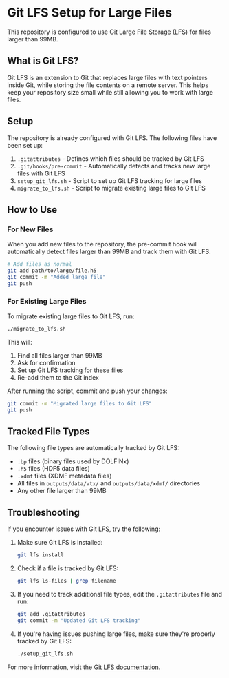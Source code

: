 # Git LFS Setup for Large Files

This repository is configured to use Git Large File Storage (LFS) for files larger than 99MB.

## What is Git LFS?

Git LFS is an extension to Git that replaces large files with text pointers inside Git, while storing the file contents on a remote server. This helps keep your repository size small while still allowing you to work with large files.

## Setup

The repository is already configured with Git LFS. The following files have been set up:

1. `.gitattributes` - Defines which files should be tracked by Git LFS
2. `.git/hooks/pre-commit` - Automatically detects and tracks new large files with Git LFS
3. `setup_git_lfs.sh` - Script to set up Git LFS tracking for large files
4. `migrate_to_lfs.sh` - Script to migrate existing large files to Git LFS

## How to Use

### For New Files

When you add new files to the repository, the pre-commit hook will automatically detect files larger than 99MB and track them with Git LFS.

```bash
# Add files as normal
git add path/to/large/file.h5
git commit -m "Added large file"
git push
```

### For Existing Large Files

To migrate existing large files to Git LFS, run:

```bash
./migrate_to_lfs.sh
```

This will:
1. Find all files larger than 99MB
2. Ask for confirmation
3. Set up Git LFS tracking for these files
4. Re-add them to the Git index

After running the script, commit and push your changes:

```bash
git commit -m "Migrated large files to Git LFS"
git push
```

## Tracked File Types

The following file types are automatically tracked by Git LFS:

- `.bp` files (binary files used by DOLFINx)
- `.h5` files (HDF5 data files)
- `.xdmf` files (XDMF metadata files)
- All files in `outputs/data/vtx/` and `outputs/data/xdmf/` directories
- Any other file larger than 99MB

## Troubleshooting

If you encounter issues with Git LFS, try the following:

1. Make sure Git LFS is installed:
   ```bash
   git lfs install
   ```

2. Check if a file is tracked by Git LFS:
   ```bash
   git lfs ls-files | grep filename
   ```

3. If you need to track additional file types, edit the `.gitattributes` file and run:
   ```bash
   git add .gitattributes
   git commit -m "Updated Git LFS tracking"
   ```

4. If you're having issues pushing large files, make sure they're properly tracked by Git LFS:
   ```bash
   ./setup_git_lfs.sh
   ```

For more information, visit the [Git LFS documentation](https://git-lfs.github.com/).
